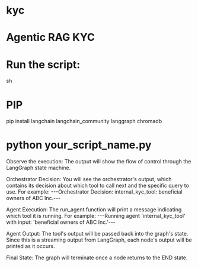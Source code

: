 # kyc
# Agentic RAG KYC

# Run the script:
sh
# PIP 
pip install langchain langchain_community langgraph chromadb

# python your_script_name.py

Observe the execution: The output will show the flow of control through the LangGraph state machine.

Orchestrator Decision: You will see the orchestrator's output, which contains its decision about which tool to call next and the specific query to use. For example: ---Orchestrator Decision: internal_kyc_tool: beneficial owners of ABC Inc.---

Agent Execution: The run_agent function will print a message indicating which tool it is running. For example: ---Running agent 'internal_kyc_tool' with input: 'beneficial owners of ABC Inc.'---

Agent Output: The tool's output will be passed back into the graph's state. Since this is a streaming output from LangGraph, each node's output will be printed as it occurs.

Final State: The graph will terminate once a node returns to the END state.


